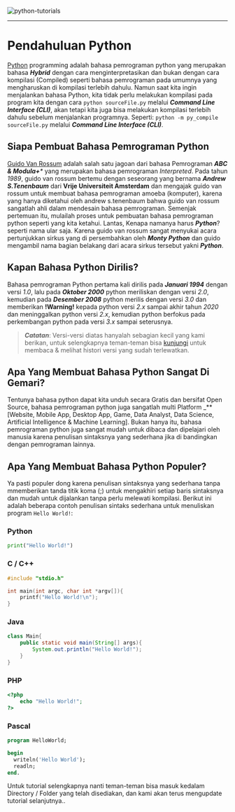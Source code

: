 ![python-tutorials](https://socialify.git.ci/codeblues62/python-tutorials/image?description=1&descriptionEditable=Yuk%20Belajar%20Python%20dasar%20di%20seri%20Tutorial%20Python%20Bahasa%20Indonesia%20untuk%20pemula.%0A%0AAyo%20Belajar%20Python%20lewat%20seri%20Python%20dasar%20bahasa%20indonesia&language=1&name=1&owner=1&stargazers=1&theme=Auto)

-----------------------------------------------------

# Pendahuluan Python

[Python](https://python.org/) programming adalah bahasa pemrograman python yang merupakan bahasa  _**Hybrid**_ dengan cara menginterpretasikan dan bukan dengan cara kompilasi (Compiled) seperti bahasa pemrograman pada umumnya yang mengharuskan di kompilasi terlebih dahulu. Namun saat kita ingin menjalankan bahasa Python, kita tidak perlu melakukan kompilasi pada program kita dengan cara `python sourceFile.py` melalui _**Command Line Interface (CLI)**_, akan tetapi kita juga bisa melakukan kompilasi terlebih dahulu sebelum menjalankan programnya. Seperti: `python -m py_compile sourceFile.py` melalui _**Command Line Interface (CLI)**_.

## Siapa Pembuat Bahasa Pemrograman Python
[Guido Van Rossum](https://gvanrossum.github.io) adalah salah satu jagoan dari bahasa Pemrograman _**ABC & Modula+***_ yang merupakan bahasa pemrograman _Interpreted_. Pada tahun _1989_, guido van rossum bertemu dengan seseorang yang bernama _**Andrew S.Tenenbaum**_ dari **Vrije Universiteit Amsterdam** dan mengajak guido van rossum untuk membuat bahasa pemrograman amoeba (komputer), karena yang hanya diketahui oleh andrew s.tenenbaum bahwa guido van rossum sangatlah ahli dalam mendesain bahasa pemrograman. Semenjak pertemuan itu, mulailah proses untuk pembuatan bahasa pemrograman python seperti yang kita ketahui.
Lantas, Kenapa namanya harus _**Python**_? seperti nama ular saja. Karena guido van rossum sangat menyukai acara pertunjukkan sirkus yang di persembahkan oleh _**Monty Python**_ dan guido mengambil nama bagian belakang dari acara sirkus tersebut yakni _**Python**_.

## Kapan Bahasa Python Dirilis?
Bahasa pemrograman Python pertama kali dirilis pada _**Januari 1994**_ dengan versi _1.0_, lalu pada _**Oktober 2000**_ python meriliskan dengan versi _2.0_, kemudian pada _**Desember 2008**_ python merilis dengan versi _3.0_ dan memberikan **!Warning!** kepada python versi _2.x_ sampai akhir tahun _2020_ dan meninggalkan python versi _2.x_, kemudian python berfokus pada perkembangan python pada versi _3.x_ sampai seterusnya.

> _**Catatan**_: Versi-versi diatas hanyalah sebagian kecil yang kami berikan, untuk selengkapnya teman-teman bisa [kunjungi](https://www.python.org/doc/versions/) untuk membaca & melihat histori versi yang sudah terlewatkan.

## Apa Yang Membuat Bahasa Python Sangat Di Gemari?
Tentunya bahasa python dapat kita unduh secara Gratis dan bersifat Open Source, bahasa pemrograman python juga sangatlah multi Platform _**[Website, Mobile App, Desktop App, Game, Data Analyst, Data Science, Artificial Intelligence & Machine Learning]. Bukan hanya itu, bahasa pemrograman python juga sangat mudah untuk dibaca dan dipelajari oleh manusia karena penulisan sintaksnya yang sederhana jika di bandingkan dengan pemrograman lainnya.

## Apa Yang Membuat Bahasa Python Populer?
Ya pasti populer dong karena penulisan sintaksnya yang sederhana tanpa mmemberikan tanda titik koma (;) untuk mengakhiri setiap baris sintaksnya dan mudah untuk dijalankan tanpa perlu melewati kompilasi. Berikut ini adalah beberapa contoh penulisan sintaks sederhana untuk menuliskan program `Hello World!`:

### Python
```python
print("Hello World!")
```
### C / C++
```cpp
#include "stdio.h"

int main(int argc, char int *argv[]){
    printf("Hello World!\n");
}
```
### Java
```java
class Main{
    public static void main(String[] args){
        System.out.println("Hello World!");
    }
}
```
### PHP
```php
<?php
    echo "Hello World!";
?>
```
### Pascal
```pascal
program HelloWorld;

begin
  writeln('Hello World');
  readln;
end.
```

Untuk tutorial selengkapnya nanti teman-teman bisa masuk kedalam Directory / Folder yang telah disediakan, dan kami akan terus mengupdate tutorial selanjutnya..
